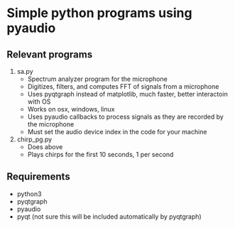 # Simple python programs using pyaudio 
##  Relevant programs
1.  sa.py
    *  Spectrum analyzer program for the microphone
    *  Digitizes, filters, and computes FFT of signals from a microphone
    *  Uses pyqtgraph instead of matplotlib, much faster, better
       interactoin with OS 
    *  Works on osx, windows, linux
    *  Uses pyaudio callbacks to process signals as they are recorded by the
       microphone
    *  Must set the audio device index in the code for your machine
2.  chirp_pg.py
    *  Does above
    *  Plays chirps for the first 10 seconds, 1 per second

## Requirements
  * python3
  * pyqtgraph
  * pyaudio
  * pyqt (not sure this will be included automatically by pyqtgraph)

